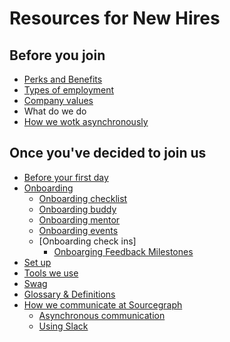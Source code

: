 # Resources for New Hires

## Before you join
- [Perks and Benefits](../../../benefits-pay-perks/benefits-perks/index.md)
- [Types of employment](../../people-talent/people-ops/process/how-we-engage-talent-outside-the-us/index.md)
- [Company values](../../../company-info-and-process/values/index.md)
- What do we do
- [How we wotk asynchronously](../../../company-info-and-process/communication/asynchronous-communication.md)

## Once you've decided to join us
- [Before your first day](../../../company-info-and-process/working-at-sourcegraph/before-start.md)
- [Onboarding](../../../company-info-and-process/onboarding/index.md)
    - [Onboarding checklist](../../../company-info-and-process/onboarding/onboarding-checklist.md)
    - [Onboarding buddy](../../../company-info-and-process/onboarding/buddy-program.md)
    - [Onboarding mentor](../../../company-info-and-process/onboarding/onboarding-mentor.md)
    - [Onboarding events](../../../company-info-and-process/onboarding/onboarding-events.md)
    - [Onboarding check ins]
        - [Onboarging Feedback Milestones](../../../company-info-and-process/onboarding/onboarding-feedback-milestones.md)
- [Set up](new-teammate-setup.md)
- [Tools we use](tools-we-use.md)
- [Swag](../swag.md)
- [Glossary & Definitions](../../../company-info-and-process/onboarding/glossary.md)
- [How we communicate at Sourcegraph](../../../company-info-and-process/communication/index.md)
    - [Asynchronous communication](../../../company-info-and-process/communication/asynchronous-communication.md) 
    - [Using Slack](../../../company-info-and-process/communication/team_chat.md)